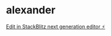# alexander

[Edit in StackBlitz next generation editor ⚡️](https://stackblitz.com/~/github.com/nagvanshi9275/alexander)